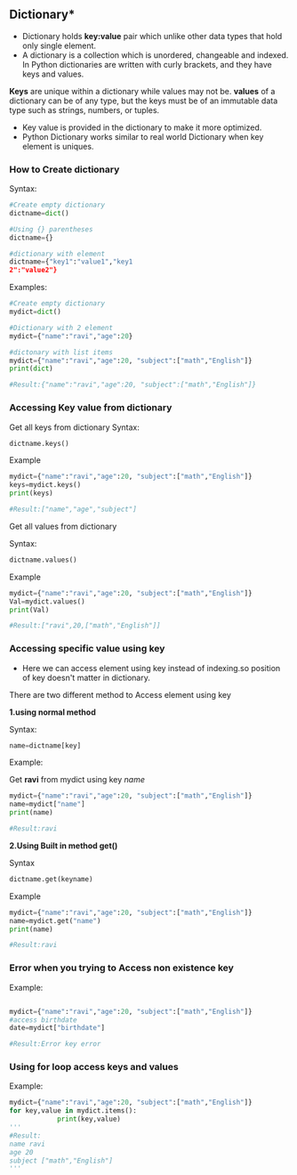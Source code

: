 ## Dictionary*

- Dictionary holds **key:value** pair which unlike other data types that hold only single element.
- A dictionary is a collection which is unordered, changeable and indexed. In Python dictionaries are written with curly brackets, and they have keys and values.

**Keys** are unique within a dictionary while values may not be. 
**values** of a dictionary can be of any type, but the keys must be of an immutable data type such as strings, numbers, or tuples.

- Key value is provided in the dictionary to make it more optimized. 
- Python Dictionary works similar to real world Dictionary when key element is uniques.


### How to Create dictionary

Syntax:
```python
#Create empty dictionary
dictname=dict()

#Using {} parentheses
dictname={}

#dictionary with element 
dictname={"key1":"value1","key1
2":"value2"}
```

Examples:
```python
#Create empty dictionary
mydict=dict()

#Dictionary with 2 element
mydict={"name":"ravi","age":20}

#dictonary with list items
mydict={"name":"ravi","age":20, "subject":["math","English"]}
print(dict)

#Result:{"name":"ravi","age":20, "subject":["math","English"]}
```

### Accessing Key value from dictionary
 Get all keys from dictionary 
Syntax:
```python
dictname.keys()
```

Example
```python
mydict={"name":"ravi","age":20, "subject":["math","English"]}
keys=mydict.keys()
print(keys)

#Result:["name","age","subject"]
```

Get all values from dictionary 

Syntax:
```python
dictname.values()
```

Example
```python
mydict={"name":"ravi","age":20, "subject":["math","English"]}
Val=mydict.values()
print(Val)

#Result:["ravi",20,["math","English"]]
```

### Accessing specific value using key
- Here we can access element using key instead of indexing.so position of key doesn't matter in dictionary.

There are two different method to Access element using key

**1.using normal method**

Syntax:
```python
name=dictname[key]
```
Example:

Get **ravi** from mydict using key *name*
```python
mydict={"name":"ravi","age":20, "subject":["math","English"]}
name=mydict["name"]
print(name)

#Result:ravi
```
**2.Using Built in method get()**

Syntax
```python
dictname.get(keyname)
```

Example
```python
mydict={"name":"ravi","age":20, "subject":["math","English"]}
name=mydict.get("name")
print(name)

#Result:ravi
```


### Error when you trying to Access non existence key
Example:
```python

mydict={"name":"ravi","age":20, "subject":["math","English"]}
#access birthdate
date=mydict["birthdate"]

#Result:Error key error 
```

### Using for loop access keys and values
Example:
```python
mydict={"name":"ravi","age":20, "subject":["math","English"]}
for key,value in mydict.items():    
            print(key,value)
'''
#Result:
name ravi
age 20
subject ["math","English"]
'''
```
